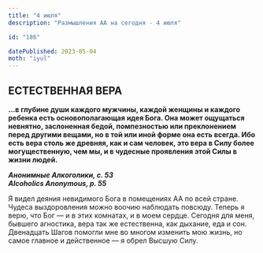 ```yaml
---
title: "4 июля"
description: "Размышления АА на сегодня - 4 июля"

id: "186"

datePublished: 2023-05-04
moth: "iyul"
---
```


## ЕСТЕСТВЕННАЯ ВЕРА

**…в глубине души каждого мужчины, каждой женщины и каждого ребенка есть
основополагающая идея Бога. Она может ощущаться невнятно, заслоненная бедой,
помпезностью или преклонением перед другими вещами, но в той или иной форме
она есть всегда. Ибо есть вера столь же древняя, как и сам человек, это вера в
Силу более могущественную, чем мы, и в чудесные проявления этой Силы в жизни
людей.**

**_Анонимные Алкоголики, с. 53  
Alcoholics Anonymous, p. 55_**

Я видел деяния невидимого Бога в помещениях АА по всей стране. Чудеса
выздоровления можно воочию наблюдать повсюду. Теперь я верю, что Бог — и в
этих комнатах, и в моем сердце. Сегодня для меня, бывшего агностика, вера так
же естественна, как дыхание, еда и сон. Двенадцать Шагов помогли мне во многом
изменить мою жизнь, но самое главное и действенное — я обрел Высшую Силу.
